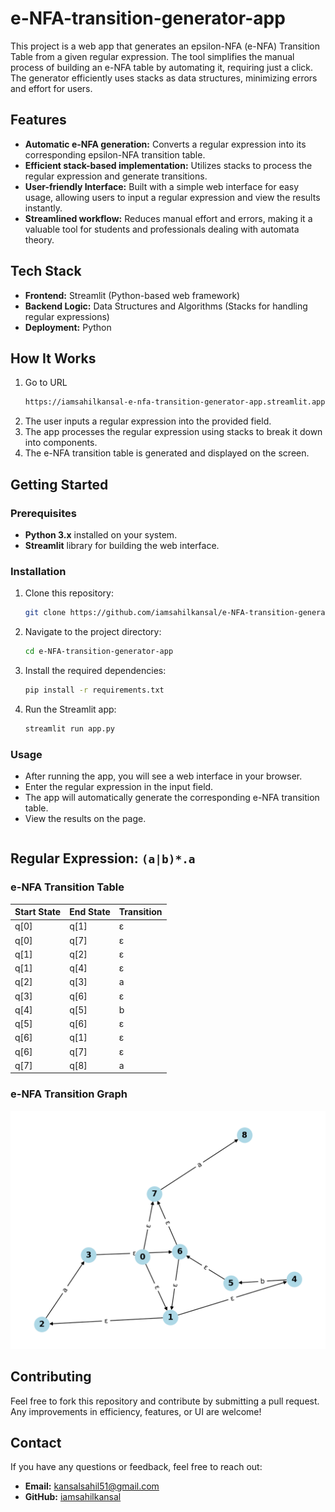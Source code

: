 # e-NFA-transition-generator-app

This project is a web app that generates an epsilon-NFA (e-NFA) Transition Table from a given regular expression. The tool simplifies the manual process of building an e-NFA table by automating it, requiring just a click. The generator efficiently uses stacks as data structures, minimizing errors and effort for users.

## Features

- **Automatic e-NFA generation:** Converts a regular expression into its corresponding epsilon-NFA transition table.
- **Efficient stack-based implementation:** Utilizes stacks to process the regular expression and generate transitions.
- **User-friendly Interface:** Built with a simple web interface for easy usage, allowing users to input a regular expression and view the results instantly.
- **Streamlined workflow:** Reduces manual effort and errors, making it a valuable tool for students and professionals dealing with automata theory.

## Tech Stack

- **Frontend:** Streamlit (Python-based web framework)
- **Backend Logic:** Data Structures and Algorithms (Stacks for handling regular expressions)
- **Deployment:** Python

## How It Works

1. Go to URL
   ```bash
   https://iamsahilkansal-e-nfa-transition-generator-app.streamlit.app/
   ```
3. The user inputs a regular expression into the provided field.
4. The app processes the regular expression using stacks to break it down into components.
5. The e-NFA transition table is generated and displayed on the screen.

## Getting Started

### Prerequisites

- **Python 3.x** installed on your system.
- **Streamlit** library for building the web interface.

### Installation

1. Clone this repository:

   ```bash
   git clone https://github.com/iamsahilkansal/e-NFA-transition-generator-app.git
   ```
2. Navigate to the project directory:

   ```bash
   cd e-NFA-transition-generator-app
   ```
3. Install the required dependencies:

   ```bash
   pip install -r requirements.txt
   ```
4. Run the Streamlit app:

   ```bash
   streamlit run app.py
   ```

### Usage

- After running the app, you will see a web interface in your browser.
- Enter the regular expression in the input field.
- The app will automatically generate the corresponding e-NFA transition table.
- View the results on the page.

|  |  |  |
| - | - | - |

## Regular Expression: `(a|b)*.a`

### e-NFA Transition Table

| **Start State** | **End State** | **Transition** |
| --------------------- | ------------------- | -------------------- |
| q[0]                  | q[1]                | ε                   |
| q[0]                  | q[7]                | ε                   |
| q[1]                  | q[2]                | ε                   |
| q[1]                  | q[4]                | ε                   |
| q[2]                  | q[3]                | a                    |
| q[3]                  | q[6]                | ε                   |
| q[4]                  | q[5]                | b                    |
| q[5]                  | q[6]                | ε                   |
| q[6]                  | q[1]                | ε                   |
| q[6]                  | q[7]                | ε                   |
| q[7]                  | q[8]                | a                    |

### e-NFA Transition Graph

![e-NFA transition graph](assets/img1.png)

## Contributing

Feel free to fork this repository and contribute by submitting a pull request. Any improvements in efficiency, features, or UI are welcome!

## Contact

If you have any questions or feedback, feel free to reach out:

- **Email:** kansalsahil51@gmail.com
- **GitHub:** [iamsahilkansal](https://github.com/iamsahilkansal)

